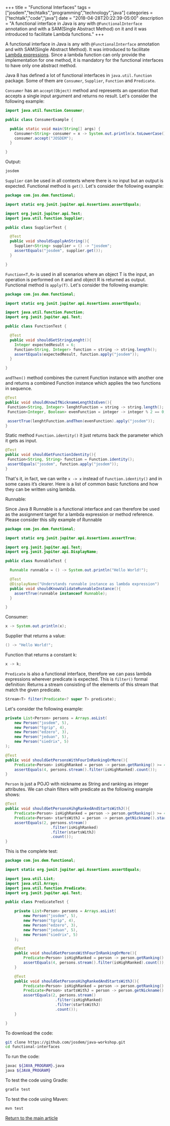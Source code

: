+++
title =  "Functional Interfaces"
tags = ["josdem","techtalks","programming","technology","java"]
categories = ["techtalk","code","java"]
date = "2018-04-28T20:22:39-05:00"
description = "A functional interface in Java is any with `@FunctionalInterface` annotation and with a SAM(Single Abstract Method) on it and it was introduced to facilitate Lambda functions."
+++

A functional interface in Java is any with `@FunctionalInterface` annotation and with SAM(Single Abstract Method). It was introduced to facilitate [Lambda expressions](/techtalk/java/lambda_expressions). Since a lambda function can only provide the implementation for one method, it is mandatory for the functional interfaces to have only one abstract method.

Java 8 has defined a lot of functional interfaces in `java.util.function` package. Some of them are `Consumer`, `Supplier`, `Function` and `Predicate`.

`Consumer` has an `accept(Object)` method and represents an operation that accepts a single input argument and returns no result. Let's consider the following example:

```java
import java.util.function.Consumer;

public class ConsumerExample {

  public static void main(String[] args) {
    Consumer<String> consumer = x -> System.out.println(x.toLowerCase());
    consumer.accept("JOSDEM");
  }

}
```

Output:

```bash
josdem
```

`Supplier` can be used in all contexts where there is no input but an output is expected. Functional method is `get()`. Let's consider the following example:

```java
package com.jos.dem.functional;

import static org.junit.jupiter.api.Assertions.assertEquals;

import org.junit.jupiter.api.Test;
import java.util.function.Supplier;

public class SupplierTest {

  @Test
  public void shouldSupplyAnString(){
    Supplier<String> supplier = () -> "josdem";
    assertEquals("josdem", supplier.get());
  }

}
```

`Function<T,R>` is used in all scenarios where an object T is the input, an operation is performed on it and and object R is returned as output. Functional method is `apply(T)`. Let's consider the following example:

```java
package com.jos.dem.functional;

import static org.junit.jupiter.api.Assertions.assertEquals;

import java.util.function.Function;
import org.junit.jupiter.api.Test;

public class FunctionTest {

  @Test
  public void shouldGetStringLenght(){
    Integer expectedResult = 6;
    Function<String, Integer> function = string -> string.length();
    assertEquals(expectedResult, function.apply("josdem"));
  }

}
```

 `andThen()` method combines the current Function instance with another one and returns a combined Function instance which applies the two functions in sequence.

 ```java
@Test
public void shouldKnowIfNicknameLengthIsEven(){
  Function<String, Integer> lenghtFunction = string -> string.length();
  Function<Integer, Boolean> evenFunction = integer -> integer % 2 == 0;

  assertTrue(lenghtFunction.andThen(evenFunction).apply("josdem"));
}
 ```

 Static method `Function.identity()` it just returns back the parameter which it gets as input.

 ```java
 @Test
public void shouldGetFunctionIdentity(){
  Function<String, String> function = Function.identity();
  assertEquals("josdem", function.apply("josdem"));
}
 ```

 That's it, in fact, we can write `x -> x` instead of `Function.identity()` and in some cases it’s clearer. Here is a list of common basic functions and how they can be written using lambda.

Runnable:

Since Java 8 Runnable is a functional interface and can therefore be used as the assignment target for a lambda expression or method reference. Please consider this silly example of Runnable

```java
package com.jos.dem.functional;

import static org.junit.jupiter.api.Assertions.assertTrue;

import org.junit.jupiter.api.Test;
import org.junit.jupiter.api.DisplayName;

public class RunnableTest {

  Runnable runnable = () -> System.out.println("Hello World!");

  @Test
  @DisplayName("Understands runnable instance as lambda expression")
  public void shouldKnowValidateRunnableInstance(){
    assertTrue(runnable instanceof Runnable);
  }

}
```

Consumer:

```java
x -> System.out.println(x);
```

Supplier that returns a value:

```java
() -> "Hello World!";
```

Function that returns a constant k:

```java
x -> k;
```

`Predicate` is also a functional interface, therefore we can pass lambda expressions wherever predicate is expected. This is `filter()` formal definition: Returns a stream consisting of the elements of this stream that match the given predicate.

```java
Stream<T> filter(Predicate<? super T> predicate);
```

Let's consider the following example:

```java
private List<Person> persons = Arrays.asList(
	new Person("josdem", 5),
	new Person("tgrip", 4),
	new Person("edzero", 3),
	new Person("jeduan", 5),
	new Person("siedrix", 5)
);

@Test
public void shouldGetPersonsWithFourInRankingOrMore(){
	Predicate<Person> isHighRanked = person -> person.getRanking() >= 4;
	assertEquals(4, persons.stream().filter(isHighRanked).count());
}
```

`Person` is just a POJO with nickname as String and ranking as integer attributes. We can chain filters with predicate as the following example shows:

```java
@Test
public void shouldGetPersonsHihgRankedAndStartsWithJ(){
	Predicate<Person> isHighRanked = person -> person.getRanking() >= 4;
	Predicate<Person> startsWithJ = person -> person.getNickname().startsWith("j");
	assertEquals(2, persons.stream()
                    .filter(isHighRanked)
                    .filter(startsWithJ)
                    .count());
}
```

This is the complete test:

```java
package com.jos.dem.functional;

import static org.junit.jupiter.api.Assertions.assertEquals;

import java.util.List;
import java.util.Arrays;
import java.util.function.Predicate;
import org.junit.jupiter.api.Test;

public class PredicateTest {

	private List<Person> persons = Arrays.asList(
		new Person("josdem", 5),
		new Person("tgrip", 4),
		new Person("edzero", 3),
		new Person("jeduan", 5),
		new Person("siedrix", 5)
	);

	@Test
	public void shouldGetPersonsWithFourInRankingOrMore(){
		Predicate<Person> isHighRanked = person -> person.getRanking() >= 4;
		assertEquals(4, persons.stream().filter(isHighRanked).count());
	}

	@Test
	public void shouldGetPersonsHihgRankedAndStartsWithJ(){
		Predicate<Person> isHighRanked = person -> person.getRanking() >= 4;
		Predicate<Person> startsWithJ = person -> person.getNickname().startsWith("j");
		assertEquals(2, persons.stream()
                      .filter(isHighRanked)
                      .filter(startsWithJ)
                      .count());
	}

}
```


To download the code:

```bash
git clone https://github.com/josdem/java-workshop.git
cd functional-interfaces
```

To run the code:

```bash
javac ${JAVA_PROGRAM}.java
java ${JAVA_PROGRAM}
```

To test the code using Gradle:

```bash
gradle test
```

To test the code using Maven:

```bash
mvn test
```


[Return to the main article](/techtalk/java)
